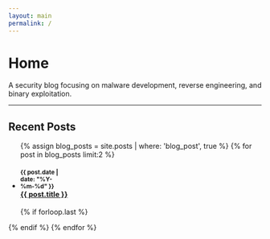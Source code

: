```yaml
---
layout: main
permalink: /
---
```


# Home 
A security blog focusing on malware development, reverse engineering, and binary exploitation.

---

## Recent Posts

<ul class="related-posts">

{% assign blog_posts = site.posts | where: 'blog_post', true %}
{% for post in blog_posts limit:2 %}
    <li class="main-page-list">
        <h4>
            <div style="display: inline-block; width: 90px">
                <small>{{ post.date | date: "%Y-%m-%d" }}</small>
            </div>
            <div id="main-page-blogs-list">
                <a class="una" href="{{ site.baseurl }}{{ post.url }}">
                    <span>{{ post.title }}</span>
                </a>
            </div>
        </h4>
    </li>
    {% if forloop.last %}</ul>{% endif %}
{% endfor %}
